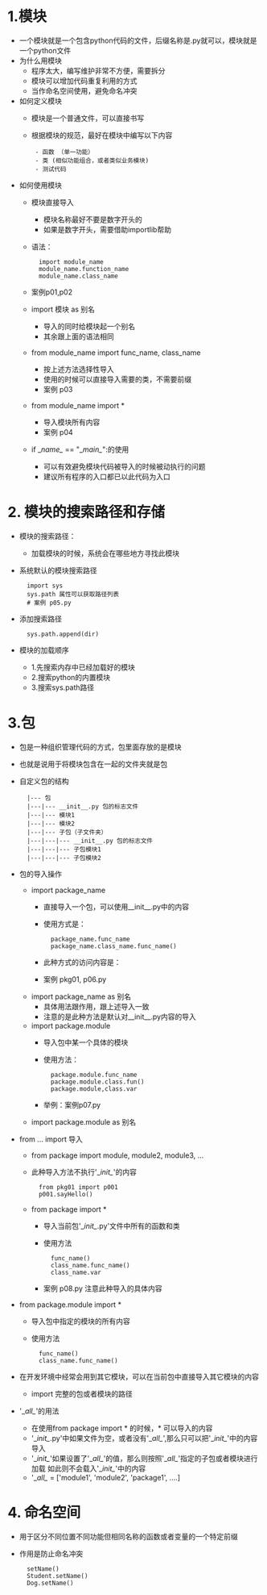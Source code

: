 # 1.模块
- 一个模块就是一个包含python代码的文件，后缀名称是.py就可以，模块就是一个python文件
- 为什么用模块
    - 程序太大，编写维护非常不方便，需要拆分
    - 模块可以增加代码重复利用的方式
    - 当作命名空间使用，避免命名冲突
- 如何定义模块
    - 模块是一个普通文件，可以直接书写
    - 根据模块的规范，最好在模块中编写以下内容
            
           - 函数 （单一功能）
           - 类 (相似功能组合，或者类似业务模块)
           - 测试代码
           
- 如何使用模块
    - 模块直接导入
        - 模块名称最好不要是数字开头的
        - 如果是数字开头，需要借助importlib帮助
    - 语法：
        
            import module_name
            module_name.function_name
            module_name.class_name
    - 案例p01,p02
    - import 模块 as 别名
        - 导入的同时给模块起一个别名
        - 其余跟上面的语法相同
    - from module_name import func_name, class_name
        - 按上述方法选择性导入
        - 使用的时候可以直接导入需要的类，不需要前缀
        - 案例 p03
    - from module_name import *
        - 导入模块所有内容
        - 案例 p04
    - if \__name\__ == "\__main\__":的使用
        - 可以有效避免模块代码被导入的时候被动执行的问题
        - 建议所有程序的入口都已以此代码为入口
# 2. 模块的搜索路径和存储
- 模块的搜索路径：
    - 加载模块的时候，系统会在哪些地方寻找此模块
- 系统默认的模块搜索路径
        
        import sys
        sys.path 属性可以获取路径列表
        # 案例 p05.py
- 添加搜索路径
        
        sys.path.append(dir)
- 模块的加载顺序
    - 1.先搜索内存中已经加载好的模块
    - 2.搜索python的内置模块
    - 3.搜索sys.path路径
# 3.包
- 包是一种组织管理代码的方式，包里面存放的是模块
- 也就是说用于将模块包含在一起的文件夹就是包
- 自定义包的结构
        
        |--- 包
        |---|--- __init__.py 包的标志文件
        |---|--- 模块1
        |---|--- 模块2
        |---|--- 子包（子文件夹）
        |---|---|--- __init__.py 包的标志文件
        |---|---|--- 子包模块1
        |---|---|--- 子包模块2
- 包的导入操作
    - import package_name
        - 直接导入一个包，可以使用__init__.py中的内容
        - 使用方式是：
                
                package_name.func_name
                package_name.class_name.func_name()
        - 此种方式的访问内容是：
        - 案例 pkg01, p06.py
    - import package_name as 别名
        - 具体用法跟作用，跟上述导入一致
        - 注意的是此种方法是默认对__init__.py内容的导入
    - import package.module
        - 导入包中某一个具体的模块
        - 使用方法：
        
                package.module.func_name
                package.module.class.fun()
                package.module,class.var
        - 举例：案例p07.py
    - import package.module as 别名
    
- from ... import 导入
    - from package import module, module2, module3, ...
    - 此种导入方法不执行'\__init\__'的内容
            
            from pkg01 import p001
            p001.sayHello()
    - from package import *
        - 导入当前包'\__init\__.py'文件中所有的函数和类
        - 使用方法
                
                func_name()
                class_name.func_name()
                class_name.var
        - 案例 p08.py 注意此种导入的具体内容
        
- from package.module import *
    - 导入包中指定的模块的所有内容
    - 使用方法
            
            func_name()
            class_name.func_name()
- 在开发环境中经常会用到其它模块，可以在当前包中直接导入其它模块的内容
    - import 完整的包或者模块的路径
- '\__all\__'的用法
    - 在使用from package import * 的时候，* 可以导入的内容
    - '\__init\__.py'中如果文件为空，或者没有'\__all\__',那么只可以把'\__init\__'中的内容导入
    - '\__init\__'如果设置了'\__all\__'的值，那么则按照'\__all\__'指定的子包或者模块进行加载
    如此则不会载入'\__init\__'中的内容
    - '\__all\__ = ['module1', 'module2', 'package1', ....]
# 4. 命名空间
- 用于区分不同位置不同功能但相同名称的函数或者变量的一个特定前缀
- 作用是防止命名冲突
        
        setName()
        Student.setName()
        Dog.setName()
        